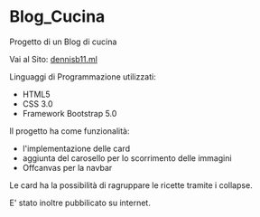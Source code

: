 # Blog_Cucina
Progetto di un Blog di cucina


Vai al Sito:
<a href="http://dennisb11.ml"> dennisb11.ml </a>



Linguaggi di Programmazione utilizzati:
 - HTML5
 - CSS 3.0
 - Framework Bootstrap 5.0

Il progetto ha come funzionalità: 
 - l'implementazione delle card
 - aggiunta del carosello per lo scorrimento delle immagini
 - Offcanvas per la navbar

Le card ha la possibilità di ragruppare le ricette tramite i collapse.

E' stato inoltre pubbilicato su internet.



